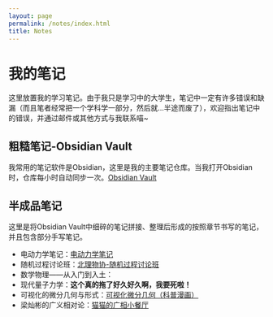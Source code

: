 ```yaml
---
layout: page
permalink: /notes/index.html
title: Notes
---
```


# 我的笔记

这里放置我的学习笔记。由于我只是学习中的大学生，笔记中一定有许多错误和缺漏（而且笔者经常把一个学科学一部分，然后就...半途而废了），欢迎指出笔记中的错误，并通过邮件或其他方式与我联系喵~

## 粗糙笔记-Obsidian Vault

我常用的笔记软件是Obsidian，这里是我的主要笔记仓库。当我打开Obsidian时，仓库每小时自动同步一次。[Obsidian Vault](https://github.com/ZerooVector/CS_Maths_Physics_Notes)


## 半成品笔记

这里是将Obsidian Vault中细碎的笔记拼接、整理后形成的按照章节书写的笔记，并且包含部分手写笔记。

- 电动力学笔记：[电动力学笔记](https://zeroovector.github.io/notes/electrodynamics)
- 随机过程讨论班：[北理物协-随机过程讨论班](https://zeroovector.github.io/notes/stochasticprocess)
- 数学物理——从入门到入土： 
- 现代量子力学：**这个真的拖了好久好久啊，我要死啦！**
- 可视化的微分几何与形式：[可视化微分几何（科普漫画）](https://zeroovector.github.io/notes/basicdiffgeo)
- 梁灿彬的广义相对论：[猫猫的广相小餐厅](https://zeroovector.github.io/notes/generalrelativity)

